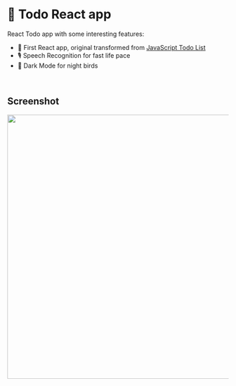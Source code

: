 # 📝 Todo React app

React Todo app with some interesting features: 

- 🦄  First React app, original transformed from [JavaScript Todo List](https://github.com/niwolos/TodoList)
- 🎙 Speech Recognition for fast life pace
- 🦉 Dark Mode for night birds  
  

<br/>  


## Screenshot  
<img src="https://user-images.githubusercontent.com/77694499/122281541-a91f4500-ceea-11eb-9184-80ddf4935965.png" align="left" height="" width="600" />  

<br />